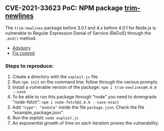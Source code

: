## CVE-2021-33623 PoC: NPM package [trim-newlines](https://www.npmjs.com/package/trim-newlines)

The `trim-newlines` package before 3.0.1 and 4.x before 4.0.1 for Node.js is vulnerable to Regular Expression Denial of Service (ReDoS) through the `.end()` method.

- [Advisory](https://github.com/advisories/GHSA-7p7h-4mm5-852v)
- [Fix commit](https://github.com/sindresorhus/trim-newlines/commit/25246c6ce5eea1c82d448998733a6302a4350d91)

### Steps to reproduce:

1. Create a directory with the `exploit.js` file.
2. Run `npm init` on the command line; follow through the various prompts.
3. Install a vulnerable version of the package:
```npm i trim-newlines@4.0.0 --save```
4. To be able to run this package through "node" you need to downgrade "node-fetch":
```npm i node-fetch@2.6.6 --save-exact```
5. Add `"type": "module"` inside the file `package.json`. Check the file "example_package.json".
6. Run the exploit:
```node exploit.js```
7. An exponential growth of time on each iteration proves the vulnerability.
